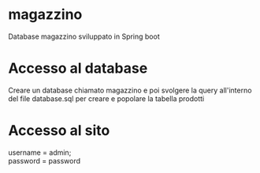 # magazzino
Database magazzino sviluppato in Spring boot

# Accesso al database
Creare un database chiamato magazzino e poi svolgere la query all'interno del file database.sql per creare e popolare la tabella prodotti

# Accesso al sito
username = admin;<br>
password = password
